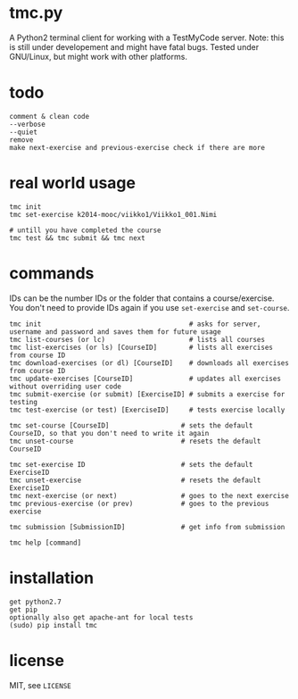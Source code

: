 tmc.py
======

A Python2 terminal client for working with a TestMyCode server.
Note: this is still under developement and might have fatal bugs.
Tested under GNU/Linux, but might work with other platforms.

todo
====

    comment & clean code
    --verbose
    --quiet
    remove
    make next-exercise and previous-exercise check if there are more

real world usage
================

    tmc init
    tmc set-exercise k2014-mooc/viikko1/Viikko1_001.Nimi

    # untill you have completed the course
    tmc test && tmc submit && tmc next

commands
========

IDs can be the number IDs or the folder that contains a course/exercise.
You don't need to provide IDs again if you use `set-exercise` and `set-course`.

    tmc init                                     # asks for server, username and password and saves them for future usage
    tmc list-courses (or lc)                     # lists all courses
    tmc list-exercises (or ls) [CourseID]        # lists all exercises from course ID
    tmc download-exercises (or dl) [CourseID]    # downloads all exercises from course ID
    tmc update-exercises [CourseID]              # updates all exercises without overriding user code
    tmc submit-exercise (or submit) [ExerciseID] # submits a exercise for testing
    tmc test-exercise (or test) [ExerciseID]     # tests exercise locally

    tmc set-course [CourseID]                  # sets the default CourseID, so that you don't need to write it again
    tmc unset-course                           # resets the default CourseID

    tmc set-exercise ID                        # sets the default ExerciseID
    tmc unset-exercise                         # resets the default ExerciseID
    tmc next-exercise (or next)                # goes to the next exercise
    tmc previous-exercise (or prev)            # goes to the previous exercise

    tmc submission [SubmissionID]              # get info from submission

    tmc help [command]


installation
============

    get python2.7
    get pip
    optionally also get apache-ant for local tests
    (sudo) pip install tmc

license
=======

MIT, see `LICENSE`